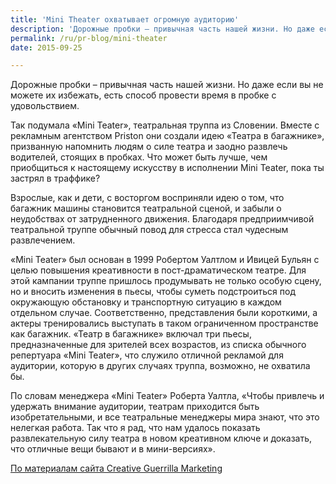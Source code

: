 ```yaml
---
title: 'Mini Theater охватывает огромную аудиторию'
description: 'Дорожные пробки – привычная часть нашей жизни. Но даже если вы не можете их избежать, есть способ провести время в пробке с удовольствием.'
permalink: /ru/pr-blog/mini-theater
date: 2015-09-25

---
```


Дорожные пробки – привычная часть нашей жизни. Но даже если вы не можете их избежать, есть способ провести время в пробке с удовольствием.

Так подумала «Mini Teater», театральная труппа из Словении. Вместе с рекламным агентством Priston они создали идею «Театра в багажнике», призванную напомнить людям о силе театра и заодно развлечь водителей, cтоящих в пробках. Что может быть лучше, чем приобщиться к настоящему искусству в исполнении Mini Teater, пока ты застрял в траффике?

Взрослые, как и дети, с восторгом восприняли идею о том, что багажник машины становится театральной сценой, и забыли о неудобствах от затрудненного движения. Благодаря предприимчивой театральной труппе обычный повод для стресса стал чудесным развлечением.

«Mini Teater» был основан в 1999 Робертом Уалтлом и Ивицей Бульян с целью повышения креативности в пост-драматическом театре. Для этой кампании труппе пришлось продумывать не только особую сцену, но и вносить изменения в пьесы, чтобы суметь подстроиться под окружающую обстановку и транспортную ситуацию в каждом отдельном случае. Соответственно, представления были короткими, а актеры тренировались выступать в таком ограниченном пространстве как багажник. «Театр в багажнике» включал три пьесы, предназначенные для зрителей всех возрастов, из списка обычного репертуара «Mini Teater», что служило отличной рекламой для аудитории, которую в других случаях труппа, возможно,  не охватила бы.

По словам менеджера «Mini Teater» Роберта Уалтла, «Чтобы привлечь и удержать внимание аудитории, театрам приходится быть изобретательными, и все театральные менеджеры мира знают, что это нелегкая работа. Так что я рад, что нам удалось показать развлекательную силу театра в новом креативном ключе и доказать, что отличные вещи бывают и в мини-версиях».

<a href="https://www.creativeguerrillamarketing.com/guerrilla-marketing/mini-teater-creates-trunk-theater-road/">По материалам сайта Creative Guerrilla Marketing</a>

